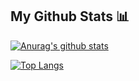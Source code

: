 
## My Github Stats 📊
[![Anurag's github stats](https://github-readme-stats.vercel.app/api?username=LunarColony)](https://github.com/anuraghazra/github-readme-stats)

[![Top Langs](https://github-readme-stats.vercel.app/api/top-langs/?username=LunarColony)](https://github.com/anuraghazra/github-readme-stats)
